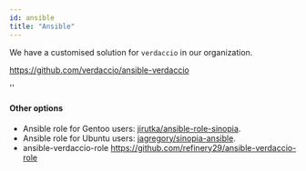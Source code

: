 ```yaml
---
id: ansible
title: "Ansible"
---
```


We have a customised solution for `verdaccio` in our organization.

<https://github.com/verdaccio/ansible-verdaccio>

<div id="codefund">''</div>

#### Other options

* Ansible role for Gentoo users: [jirutka/ansible-role-sinopia](https://github.com/jirutka/ansible-role-sinopia).
* Ansible role for Ubuntu users: [jagregory/sinopia-ansible](https://github.com/jagregory/sinopia-ansible).
* ansible-verdaccio-role <https://github.com/refinery29/ansible-verdaccio-role>